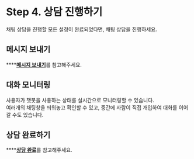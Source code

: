 # Step 4. 상담 진행하기

채팅 상담을 진행할 모든 설정이 완료되었다면, 채팅 상담을 진행하세요.

## 메시지 보내기

\*\*\*\*[**메시지 보내기**](../../chat/undefined-2/untitled-2.md#undefined-4)를 참고해주세요.

## 대화 모니터링

사용자가 챗봇을 사용하는 상태를 실시간으로 모니터링할 수 있습니다.  
여러개의 채팅창을 띄워놓고 확인할 수 있고, 중간에 사람이 직접 개입하여 대화를 이어갈 수도 있습니다.

## 상담 완료하기

\*\*\*\*[**상담 완료**](../../chat/undefined-2/untitled-2.md#undefined-8)를 참고해주세요.

